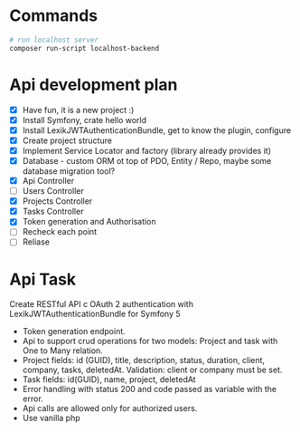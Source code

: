 # Commands
```sh
# run localhost server
composer run-script localhost-backend
```

# Api development plan
- [x] Have fun, it is a new project :)
- [X] Install Symfony, crate hello world
- [X] Install LexikJWTAuthenticationBundle, get to know the plugin, configure
- [X] Create project structure
- [X] Implement Service Locator and factory (library already provides it)
- [X] Database - custom ORM ot top of PDO, Entity / Repo, maybe some database migration tool?
- [X] Api Controller
- [ ] Users Controller
- [X] Projects Controller
- [X] Tasks Controller
- [X] Token generation and Authorisation
- [ ] Recheck each point
- [ ] Reliase

# Api Task

Create RESTful API с OAuth 2 authentication with LexikJWTAuthenticationBundle for Symfony 5

- Token generation endpoint.
- Api to support crud operations for two models: Project and task with One to Many relation.
- Project fields: id (GUID), title, description, status, duration, client, company, tasks, deletedAt. Validation: client or company must be set.
- Task fields: id(GUID), name, project, deletedAt
- Error handling with status 200 and code passed as variable with the error.
- Api calls are allowed only for authorized users.
- Use vanilla php

